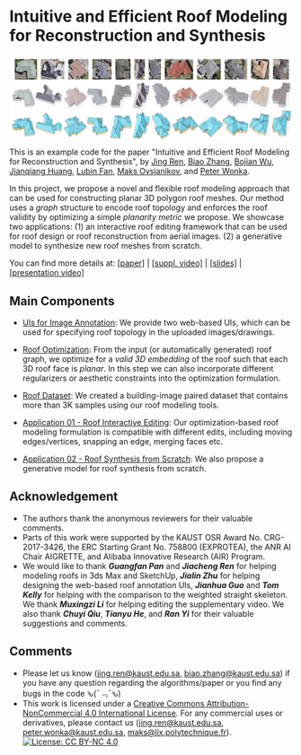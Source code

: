 # Intuitive and Efficient Roof Modeling for Reconstruction and Synthesis
<p>
<img align="center"  src="./figs/teaser.png" width="1000">
</p>

This is an example code for the paper "Intuitive and Efficient Roof Modeling for Reconstruction and Synthesis",
by [Jing Ren](https://ren-jing.com/), [Biao Zhang](http://1zb.github.io/), [Bojian Wu](https://bojianwu.github.io/), 
[Jianqiang Huang](https://scholar.google.com.hk/citations?user=UqAybqgAAAAJ&hl=en),
[Lubin Fan](https://lubinfan.github.io/index.html),
[Maks Ovsjanikov](http://www.lix.polytechnique.fr/~maks/),
and [Peter Wonka](http://peterwonka.net/).

In this project, we propose a novel and flexible roof modeling approach that can be used for constructing planar 3D polygon roof meshes. 
Our method uses a *graph* structure to encode roof topology and enforces the roof validity by optimizing a simple *planarity metric* we propose.
We showcase two applications: (1) an interactive roof editing framework that can be used for roof design or roof reconstruction from aerial images.
(2) a generative model to synthesize new roof meshes from scratch.

You can find more details at: [[paper]](https://arxiv.org/abs/2109.07683) | [[suppl. video]](https://www.youtube.com/watch?v=MmyNTmV7lFM) | [[slides]](https://ren-jing.com/files/SGA21_roofModeling.pdf) | [[presentation video]](https://www.youtube.com/watch?v=1aVX-eF-1N0)

## Main Components
- [UIs for Image Annotation](https://github.com/llorz/SGA21_roofOptimization/tree/main/UI_annotation): We provide two web-based UIs, which can be used for specifying roof topology in the uploaded images/drawings.

- [Roof Optimization](https://github.com/llorz/SGA21_roofOptimization/tree/main/RoofOptimization): From the input (or automatically generated) roof graph, we optimize for a *valid 3D embedding* of the roof such that each 3D roof face is *planar*. In this step we can also incorporate different regularizers or aesthetic constraints into the optimization formulation. 

- [Roof Dataset](https://github.com/llorz/SGA21_roofOptimization/tree/main/RoofGraphDataset): We created a building-image paired dataset that contains more than 3K samples using our roof modeling tools. 

- [Application 01 - Roof Interactive Editing](https://github.com/llorz/SGA21_roofOptimization/tree/main/UI_editing): Our optimization-based roof modeling formulation is compatible with different edits, including moving edges/vertices, snapping an edge, merging faces etc. 

- [Application 02 - Roof Synthesis from Scratch](https://github.com/llorz/SGA21_roofOptimization/tree/main/RoofSynthesis): We also propose a generative model for roof synthesis from scratch.

## Acknowledgement
- The authors thank the anonymous reviewers for their valuable comments. 
- Parts of this work were supported by the KAUST OSR Award No. CRG-2017-3426, the ERC Starting Grant No. 758800 (EXPROTEA), the ANR AI Chair AIGRETTE, and Alibaba Innovative Research (AIR) Program. 
- We would like to thank _**Guangfan Pan**_ and _**Jiacheng Ren**_ for helping modeling roofs in 3ds Max and SketchUp, _**Jialin Zhu**_ for helping designing the web-based roof annotation UIs,  _**Jianhua Guo**_ and _**Tom Kelly**_ for helping with the comparison to the weighted straight skeleton. We thank _**Muxingzi Li**_ for helping editing the supplementary video. We also thank _**Chuyi Qiu**_, _**Tianyu He**_, and _**Ran Yi**_ for their valuable suggestions and comments.

## Comments
- Please let us know (jing.ren@kaust.edu.sa, biao.zhang@kaust.edu.sa) if you have any question regarding the algorithms/paper or you find any bugs in the code ԅ(¯﹃¯ԅ)
- This work is licensed under a [Creative Commons Attribution-NonCommercial 4.0 International License](http://creativecommons.org/licenses/by-nc/4.0/). For any commercial uses or derivatives, please contact us (jing.ren@kaust.edu.sa, peter.wonka@kaust.edu.sa, maks@lix.polytechnique.fr). [![License: CC BY-NC 4.0](https://img.shields.io/badge/License-CC%20BY--NC%204.0-lightgrey.svg)](https://creativecommons.org/licenses/by-nc/4.0/)
